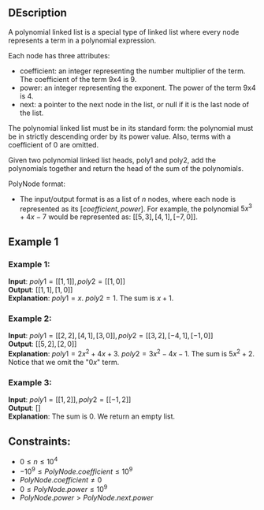 ## DEscription
A polynomial linked list is a special type of linked list where every node represents a term in a polynomial expression.

Each node has three attributes:
- coefficient: an integer representing the number multiplier of the term. The coefficient of the term 9x4 is 9.
- power: an integer representing the exponent. The power of the term 9x4 is 4.
- next: a pointer to the next node in the list, or null if it is the last node of the list.

The polynomial linked list must be in its standard form: the polynomial must be in strictly descending order by its power value. Also, terms with a coefficient of 0 are omitted.

Given two polynomial linked list heads, poly1 and poly2, add the polynomials together and return the head of the sum of the polynomials.

PolyNode format:
- The input/output format is as a list of $n$ nodes, where each node is represented as its $[coefficient, power]$. For example, the polynomial $5x^3 + 4x - 7$ would be represented as: $[[5,3],[4,1],[-7,0]]$.

## Example 1
### Example 1:
**Input**: $poly1 = [[1,1]], poly2 = [[1,0]]$  
**Output**: $[[1,1],[1,0]]$  
**Explanation**: $poly1 = x$. $poly2 = 1$. The sum is $x + 1$.

### Example 2:
**Input**: $poly1 = [[2,2],[4,1],[3,0]], poly2 = [[3,2],[-4,1],[-1,0]]$  
**Output**: $[[5,2],[2,0]]$  
**Explanation**: $poly1 = 2x^2 + 4x + 3$. $poly2 = 3x^2 - 4x - 1$. The sum is $5x^2 + 2$. Notice that we omit the "$0x$" term.

### Example 3:
**Input**: $poly1 = [[1,2]], poly2 = [[-1,2]]$  
**Output**: $[]$  
**Explanation**: The sum is $0$. We return an empty list.
 
## Constraints:
- $0 \leq n \leq 10^4$
- $-10^9 \leq PolyNode.coefficient \leq 10^9$
- $PolyNode.coefficient \neq 0$
- $0 \leq PolyNode.power \leq 10^9$
- $PolyNode.power > PolyNode.next.power$